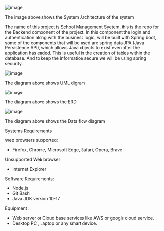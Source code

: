 ![image](https://user-images.githubusercontent.com/61952310/159060927-8d806bdf-02c9-4866-9252-dc70aadbbefb.png)

The image above shows the System Architecture of the system

The name of this project is School Management Syetem, this is the repo for the Backend component of the project. In this component the login and authentication along with the business logic, will be built with Spring boot, some of the components that will be used are spring data JPA  (Java Persistence API), which allows Java objects to exist even after the application has ended. This is useful in the creation of tables within the database. And to keep the information secure we will be using spring security.

![image](https://user-images.githubusercontent.com/61952310/159059954-d7dac845-2800-4c52-a508-a765455d42ba.png)

The diagram above shows UML digram

![image](https://user-images.githubusercontent.com/61952310/159060009-a44751b3-d565-43ef-8d92-7421db206876.png)

The diagram above shows the ERD

![image](https://user-images.githubusercontent.com/61952310/159061201-5140e246-5e29-4dbc-84dd-5f8e3a95c46a.png)

The diagram above shows the Data flow diagram


Systems Requirements


Web browsers supported:

-	Firefox, Chrome, Microsoft Edge, Safari, Opera, Brave 

Unsupported Web browser

-	Internet Explorer

Software  Requirements:
-	Node.js
-	Git Bash
-	Java JDK version 10-17 

Equipment :
-	Web server or Cloud base services like AWS or google cloud service.
-	Desktop PC , Laptop or any smart device.

